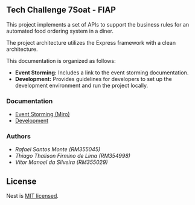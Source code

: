 ## Tech Challenge 7Soat - FIAP

This project implements a set of APIs to support the business rules for an automated food ordering system in a diner.

The project architecture utilizes the Express framework with a clean architecture.

This documentation is organized as follows:

- **Event Storming:** Includes a link to the event storming documentation.
- **Development:** Provides guidelines for developers to set up the development environment and run the project locally.

### Documentation

- [Event Storming (Miro)](https://miro.com/app/board/uXjVKUxNpFs=/?share_link_id=512382361305)
- [Development](docs/development.md)

### Authors

- _Rafael Santos Monte (RM355045)_
- _Thiago Thalison Firmino de Lima (RM354998)_
- _Vitor Manoel da Silveira (RM355029)_

## License

Nest is [MIT licensed](LICENSE).
